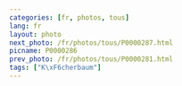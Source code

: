 ```yaml
---
categories: [fr, photos, tous]
lang: fr
layout: photo
next_photo: /fr/photos/tous/P0000287.html
picname: P0000286
prev_photo: /fr/photos/tous/P0000281.html
tags: ["K\xF6cherbaum"]
---
```

